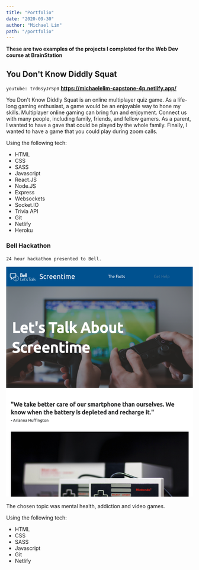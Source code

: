 ```yaml
---
title: "Portfolio"
date: "2020-09-30"
author: "Michael Lim"
path: "/portfolio"
---
```


**These are two examples of the projects I completed for the Web Dev course at BrainStation**

## You Don't Know Diddly Squat

`youtube: trd6syJrSp0`
**https://michaelelim-capstone-4p.netlify.app/**

You Don't Know Diddly Squat is an online multiplayer quiz game.
As a life-long gaming enthusiast, a game would be an enjoyable way to hone my skills. 
Multiplayer online gaming can bring fun and enjoyment.
Connect us with many people, including family, friends, and fellow gamers.
As a parent, I wanted to have a gave that could be played by the whole family.
Finally, I wanted to have a game that you could play during zoom calls.

Using the following tech:
- HTML
- CSS
- SASS
- Javascript
- React.JS
- Node.JS
- Express
- Websockets
- Socket.IO
- Trivia API
- Git
- Netlify
- Heroku

### Bell Hackathon
`24 hour hackathon presented to Bell.`

![Bell Hackathon Screenshot](../images/bellhackathon.png)

The chosen topic was mental health, addiction and video games. 

Using the following tech:
  - HTML
  - CSS
  - SASS
  - Javascript
  - Git
  - Netlify

<!-- ```js
// Example code

const menuTrigger = document.querySelector('.menu-trigger')
const menu = document.querySelector('.menu')
const mobileQuery = getComputedStyle(document.body).getPropertyValue('--phoneWidth')
const isMobile = () => window.matchMedia(mobileQuery).matches
const isMobileMenu = () => {
  menuTrigger.classList.toggle('hidden', !isMobile())
  menu.classList.toggle('hidden', isMobile())
}

isMobileMenu()

menuTrigger.addEventListener('click', () => menu.classList.toggle('hidden'))

window.addEventListener('resize', isMobileMenu)
``` -->